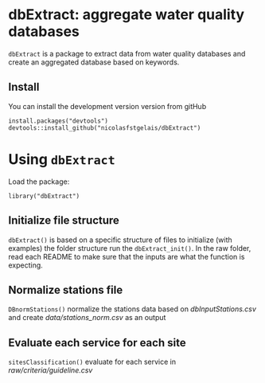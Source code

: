 # dbExtract: aggregate water quality databases
 `dbExtract` is a package to extract data from water quality databases and create an aggregated database based on keywords.

 ## Install

 You can install the development version version from gitHub

 ```{r eval=FALSE}
 install.packages("devtools")
 devtools::install_github("nicolasfstgelais/dbExtract")
 ```
 # Using `dbExtract`

 Load the package:

 ```{r}
 library("dbExtract")
 ```
## Initialize  file structure
`dbExtract()` is based on a specific structure of files to initialize (with examples) the folder structure run the `dbExtract_init()`. In the raw folder, read each README to make sure that the inputs are what the function is expecting.

## Normalize stations file
 `DBnormStations()`  normalize the stations data based on *dbInputStations.csv* and create *data/stations_norm.csv* as an output

## Evaluate each service for each site
`sitesClassification()` evaluate for each service in *raw/criteria/guideline.csv*
